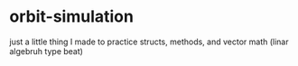 # orbit-simulation
just a little thing I made to practice structs, methods, and vector math (linar algebruh type beat)
